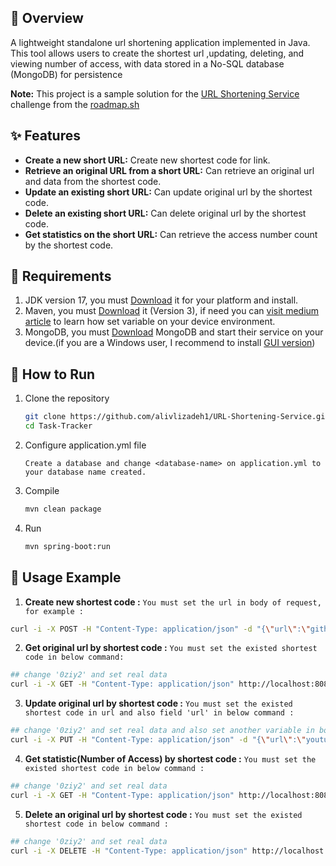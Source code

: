 ## 🎯 Overview

A lightweight standalone url shortening application implemented in Java. This tool allows users to create the shortest
url ,updating, deleting, and viewing number of access, with data stored in a No-SQL database (MongoDB) for persistence

**Note:** This project is a sample solution for
the [URL Shortening Service](https://roadmap.sh/projects/url-shortening-service) challenge
from the [roadmap.sh](https://roadmap.sh/)

## ✨ Features

- **Create a new short URL:** Create new shortest code for link.
- **Retrieve an original URL from a short URL:** Can retrieve an original url and data from the shortest code.
- **Update an existing short URL:** Can update original url by the shortest code.
- **Delete an existing short URL:** Can delete original url by the shortest code.
- **Get statistics on the short URL:** Can retrieve the access number count by the shortest code.

## 📃 Requirements

1. JDK version 17, you must [Download](https://www.oracle.com/java/technologies/downloads/#java17) it for your platform
   and install.
2. Maven, you must [Download](https://maven.apache.org/download.cgi) it (Version 3), if need you
   can [visit medium article](https://medium.com/@gauravshah97/how-to-install-maven-on-windows-39ff317e40cf) to learn
   how set variable on your device environment.
3. MongoDB, you must [Download](https://www.mongodb.com/try/download/community) MongoDB and start their service on your
   device.(if you are a Windows user, I recommend to
   install [GUI version](https://fastdl.mongodb.org/windows/mongodb-windows-x86_64-7.0.14-signed.msi))

## 🚀 How to Run

1. Clone the repository
    ```bash
    git clone https://github.com/alivlizadeh1/URL-Shortening-Service.git
    cd Task-Tracker
    ```
2. Configure application.yml file

   ``
   Create a database and change <database-name> on
   application.yml to your database name created.
   ``


3. Compile
    ```bash
    mvn clean package
    ```
4. Run
    ```bash
    mvn spring-boot:run
    ```

## 📘 Usage Example

1. **Create new shortest code :** 
   ``
   You must set the url in body of request, for example :
   ``
```bash
curl -i -X POST -H "Content-Type: application/json" -d "{\"url\":\"github.com\"}" http://localhost:8080/shorten
```
2. **Get original url by shortest code :**
     ``
     You must set the existed shortest code in below command:
     ``
```bash
## change '0ziy2' and set real data
curl -i -X GET -H "Content-Type: application/json" http://localhost:8080/shorten/0ziy2
```
3. **Update original url by shortest code :**
   ``
   You must set the existed shortest code in url and also field 'url' in below command :
   ``
```bash
## change '0ziy2' and set real data and also set another variable in body 'url' (youtube.com)
curl -i -X PUT -H "Content-Type: application/json" -d "{\"url\":\"youtube.com\"}" http://localhost:8080/shorten/0ziy2
```
4. **Get statistic(Number of Access) by shortest code :**
   ``
   You must set the existed shortest code in below command :
   ``
```bash
## change '0ziy2' and set real data
curl -i -X GET -H "Content-Type: application/json" http://localhost:8080/shorten/0ziy2/stats
```
5. **Delete an original url by shortest code :**
   ``
   You must set the existed shortest code in below command :
   ``
```bash
## change '0ziy2' and set real data
curl -i -X DELETE -H "Content-Type: application/json" http://localhost:8080/shorten/0ziy2
```